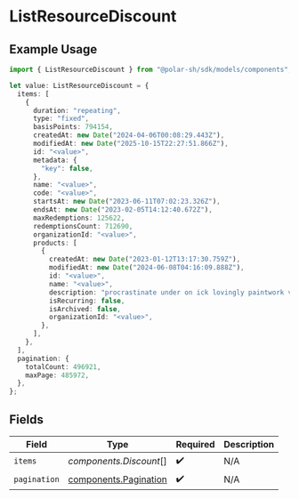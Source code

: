 # ListResourceDiscount

## Example Usage

```typescript
import { ListResourceDiscount } from "@polar-sh/sdk/models/components";

let value: ListResourceDiscount = {
  items: [
    {
      duration: "repeating",
      type: "fixed",
      basisPoints: 794154,
      createdAt: new Date("2024-04-06T00:08:29.443Z"),
      modifiedAt: new Date("2025-10-15T22:27:51.866Z"),
      id: "<value>",
      metadata: {
        "key": false,
      },
      name: "<value>",
      code: "<value>",
      startsAt: new Date("2023-06-11T07:02:23.326Z"),
      endsAt: new Date("2023-02-05T14:12:40.672Z"),
      maxRedemptions: 125622,
      redemptionsCount: 712690,
      organizationId: "<value>",
      products: [
        {
          createdAt: new Date("2023-01-12T13:17:30.759Z"),
          modifiedAt: new Date("2024-06-08T04:16:09.888Z"),
          id: "<value>",
          name: "<value>",
          description: "procrastinate under on ick lovingly paintwork versus",
          isRecurring: false,
          isArchived: false,
          organizationId: "<value>",
        },
      ],
    },
  ],
  pagination: {
    totalCount: 496921,
    maxPage: 485972,
  },
};
```

## Fields

| Field                                                          | Type                                                           | Required                                                       | Description                                                    |
| -------------------------------------------------------------- | -------------------------------------------------------------- | -------------------------------------------------------------- | -------------------------------------------------------------- |
| `items`                                                        | *components.Discount*[]                                        | :heavy_check_mark:                                             | N/A                                                            |
| `pagination`                                                   | [components.Pagination](../../models/components/pagination.md) | :heavy_check_mark:                                             | N/A                                                            |